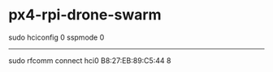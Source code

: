 # px4-rpi-drone-swarm

  sudo hciconfig 0 sspmode 0
  ***
  sudo rfcomm connect hci0 B8:27:EB:89:C5:44 8
